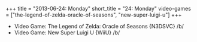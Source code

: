 +++
title = "2013-06-24: Monday"
short_title = "24: Monday"
video-games = ["the-legend-of-zelda-oracle-of-seasons", "new-super-luigi-u"]
+++


* Video Game: The Legend of Zelda: Oracle of Seasons {N3DSVC} /b/
* Video Game: New Super Luigi U {WiiU} /b/